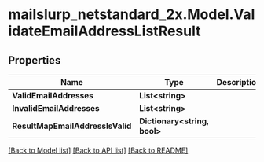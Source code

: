 # mailslurp_netstandard_2x.Model.ValidateEmailAddressListResult

## Properties

Name | Type | Description | Notes
------------ | ------------- | ------------- | -------------
**ValidEmailAddresses** | **List&lt;string&gt;** |  | 
**InvalidEmailAddresses** | **List&lt;string&gt;** |  | 
**ResultMapEmailAddressIsValid** | **Dictionary&lt;string, bool&gt;** |  | 

[[Back to Model list]](../README#documentation-for-models) [[Back to API list]](../README#documentation-for-api-endpoints) [[Back to README]](../README)

